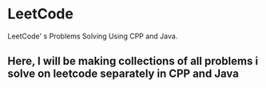 # LeetCode
LeetCode' s Problems Solving Using CPP and Java.
<h2>Here, I will be making collections of all problems i solve on leetcode separately in CPP and Java</h2>

